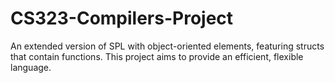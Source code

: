 # CS323-Compilers-Project
An extended version of SPL with object-oriented elements, featuring structs that contain functions. This project aims to provide an efficient, flexible language.
